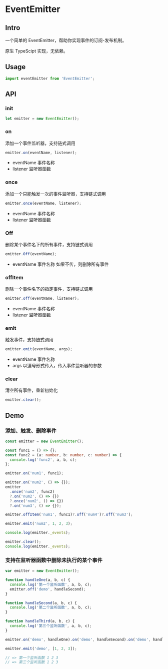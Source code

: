 # EventEmitter

## Intro

一个简单的 EventEmitter，帮助你实现事件的订阅-发布机制。

原生 TypeScipt 实现，无依赖。

## Usage

```ts
import eventEmitter from 'EventEmitter';
```

## API

### init

```ts
let emitter = new EventEmitter();
```

### on

添加一个事件监听器，支持链式调用

```ts
emitter.on(eventName, listener);
```

- eventName 事件名称
- listener 监听器函数

### once

添加一个只能触发一次的事件监听器，支持链式调用

```ts
emitter.once(eventName, listener);
```

- eventName 事件名称
- listener 监听器函数

### Off

删除某个事件名下的所有事件，支持链式调用

```ts
emitter.Off(eventName);
```

- eventName 事件名称 如果不传，则删除所有事件

### offItem

删除一个事件名下的指定事件，支持链式调用

```ts
emitter.off(eventName, listener);
```

- eventName 事件名称
- listener 监听器函数

### emit

触发事件，支持链式调用

```ts
emitter.emit(eventName, args);
```

- eventName 事件名称
- args 以逗号形式传入，传入事件监听器的参数

### clear

清空所有事件，重新初始化

```ts
emitter.clear();
```

## Demo

### 添加、触发、删除事件

```ts
const emitter = new EventEmitter();

const func1 = () => {};
const func2 = (a: number, b: number, c: number) => {
  console.log('func2', a, b, c);
};

emitter.on('num1', func1);

emitter.on('num2', () => {});
emitter
  .once('num2', func2)
  ?.on('num2', () => {})
  ?.once('num2', () => {})
  ?.on('num3', () => {});

emitter.offItem('num1', func1)?.off('num4')?.off('num3');

emitter.emit('num2', 1, 2, 3);

console.log(emitter._events);

emitter.clear();
console.log(emitter._events);
```

### 支持在监听器函数中删除未执行的某个事件

```ts
var emitter = new EventEmitter();

function handleOne(a, b, c) {
  console.log('第一个监听函数', a, b, c);
  emitter.off('demo', handleSecond);
}

function handleSecond(a, b, c) {
  console.log('第二个监听函数', a, b, c);
}

function handleThird(a, b, c) {
  console.log('第三个监听函数', a, b, c);
}

emitter.on('demo', handleOne).on('demo', handleSecond).on('demo', handleThird);

emitter.emit('demo', [1, 2, 3]);

// => 第一个监听函数 1 2 3
// => 第三个监听函数 1 2 3
```
